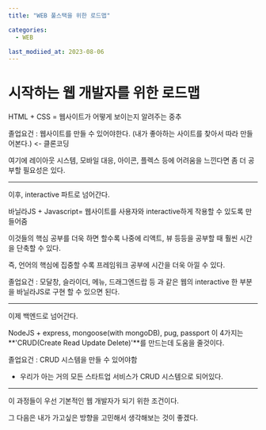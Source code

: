 ```yaml
---
title: "WEB 풀스택을 위한 로드맵"

categories:
  - WEB

last_modiied_at: 2023-08-06
---
```


# 시작하는 웹 개발자를 위한 로드맵

HTML + CSS     = 웹사이트가 어떻게 보이는지 알려주는 중추

졸업요건 : 웹사이트를 만들 수 있어야한다.
(내가 좋아하는 사이트를 찾아서 따라 만들어본다.) <- 클론코딩

여기에 레이아웃 시스템, 모바일 대응, 아이콘, 플렉스 등에 어려움을 느낀다면
좀 더 공부할 필요성은 있다.

* * *

이후, interactive 파트로 넘어간다.

바닐라JS + Javascript= 웹사이트를 사용자와 interactive하게 작용할 수 있도록 만들어줌

이것들의 핵심 공부를 더욱 하면 할수록 나중에 리액트, 뷰 등등을 공부할 때
훨씬 시간을 단축할 수 있다.

즉, 언어의 핵심에 집중할 수록 프레임워크 공부에 시간을 더욱 아낄 수 있다.

졸업요건 : 모달창, 슬라이더, 메뉴, 드래그엔드랍 등 과 같은 웹의 interactive
한 부분을 바닐라JS로 구현 할 수 있으면 된다.

* * *

이제 백엔드로 넘어간다.

NodeJS + express, mongoose(with mongoDB), pug, passport
이 4가지는 **'CRUD(Create Read Update Delete)'**를 만드는데 도움을 줄것이다.

졸업요건 : CRUD 시스템을 만들 수 있어야함

* 우리가 아는 거의 모든 스타트업 서비스가 CRUD 시스템으로 되어있다.

* * *

이 과정들이 우선 기본적인 웹 개발자가 되기 위한 조건이다.

그 다음은 내가 가고싶은 방향을 고민해서 생각해보는 것이 좋겠다.
